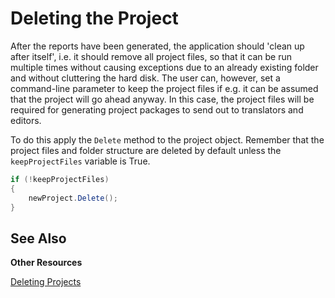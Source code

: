 Deleting the Project
==

After the reports have been generated, the application should 'clean up after itself', i.e. it should remove all project files, so that it can be run multiple times without causing exceptions due to an already existing folder and without cluttering the hard disk. The user can, however, set a command-line parameter to keep the project files if e.g. it can be assumed that the project will go ahead anyway. In this case, the project files will be required for generating project packages to send out to translators and editors.

To do this apply the ```Delete``` method to the project object. Remember that the project files and folder structure are deleted by default unless the ```keepProjectFiles``` variable is True.

```cs
if (!keepProjectFiles)
{
    newProject.Delete();
}
```

See Also
--

**Other Resources**

[Deleting Projects](deleting_projects.md)
